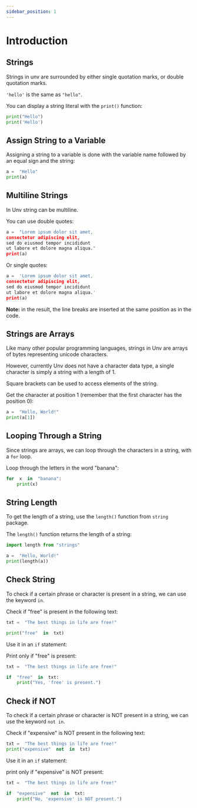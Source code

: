 ```yaml
---
sidebar_position: 1
---
```


# Introduction

## Strings

Strings in unv are surrounded by either single quotation marks, or double quotation marks.

`'hello'`  is the same as  `"hello"`.

You can display a string literal with the  `print()`  function:

```py
print("Hello")  
print('Hello')
```

## Assign String to a Variable

Assigning a string to a variable is done with the variable name followed by an equal sign and the string:

```py
a =  "Hello"  
print(a)
```

## Multiline Strings

In Unv string can be multiline.

You can use double quotes:

```py
a =  "Lorem ipsum dolor sit amet,  
consectetur adipiscing elit,  
sed do eiusmod tempor incididunt  
ut labore et dolore magna aliqua."
print(a)
```

Or single quotes:

```py
a =  'Lorem ipsum dolor sit amet,  
consectetur adipiscing elit,  
sed do eiusmod tempor incididunt  
ut labore et dolore magna aliqua.'  
print(a)
```

**Note:**  in the result, the line breaks are inserted at the same position as in the code.

## Strings are Arrays

Like many other popular programming languages, strings in Unv are arrays of bytes representing unicode characters.

However, currently Unv does not have a character data type, a single character is simply a string with a length of 1.

Square brackets can be used to access elements of the string.

Get the character at position 1 (remember that the first character has the position 0):

```py
a =  "Hello, World!"  
print(a[1])
```

## Looping Through a String

Since strings are arrays, we can loop through the characters in a string, with a  `for`  loop.

Loop through the letters in the word "banana":
```py
for  x  in  "banana":  
    print(x)
```

## String Length

To get the length of a string, use the  `length()`  function from `string` package.

The  `length()`  function returns the length of a string:
```py
import length from "strings"

a =  "Hello, World!"  
print(length(a))
```

## Check String

To check if a certain phrase or character is present in a string, we can use the keyword  `in`.

Check if "free" is present in the following text:
```py
txt =  "The best things in life are free!"  

print("free"  in  txt)  
```

Use it in an  `if`  statement:

Print only if "free" is present:
```py
txt =  "The best things in life are free!"  

if  "free"  in  txt:  
    print("Yes, 'free' is present.")
```

## Check if NOT

To check if a certain phrase or character is NOT present in a string, we can use the keyword  `not in`.

Check if "expensive" is NOT present in the following text:
```py
txt =  "The best things in life are free!"  
print("expensive"  not  in  txt)
```

Use it in an  `if`  statement:

print only if "expensive" is NOT present:
```py
txt =  "The best things in life are free!"  

if  "expensive"  not  in  txt:  
    print("No, 'expensive' is NOT present.")
```
